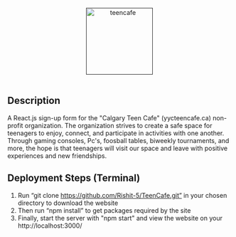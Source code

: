 <p align="center">
  <a href="">
  <img src="https://yycteencafe.ca/static/media/cafelogo.1abcb376681ea3badbcd.png" alt="teencafe" width="150">
  </a>
  <br><br>
</p>

## Description
A React.js sign-up form for the "Calgary Teen Cafe" (yycteencafe.ca) non-profit organization. The organization strives to create a safe space for teenagers to enjoy, connect, and participate in activities with one another. Through gaming consoles, Pc's, foosball tables, biweekly tournaments, and more, the hope is that teenagers will visit our space and leave with positive experiences and new friendships.


## Deployment Steps (Terminal)
1. Run “git clone https://github.com/Rishit-5/TeenCafe.git” in your chosen directory to download the website
2. Then run “npm install” to get packages required by the site
3. Finally, start the server with "npm start" and view the website on your http://localhost:3000/

